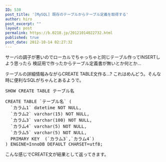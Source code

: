 ```yaml
---
ID: 530
post_title: '[MySQL] 既存のテーブルからテーブル定義を取得する'
author: hiro
post_excerpt: ""
layout: post
permalink: https://b.0218.jp/20121014022732.html
published: true
post_date: 2012-10-14 02:27:32
---
```

サーバの調子が悪いのでローカルでちゃっちゃと同じテーブル作ってINSERTしよう思ったら
検証用で作ったからテーブル定義書が無いとか何とか…

テーブルの詳細情報みながらCREATE TABLE文作る…?
これはめんどう。そんな時に便利なSQLがちゃんとあるようで。

<pre class="prettyprint linenums lang-sql">SHOW CREATE TABLE テーブル名</pre>

<pre class="prettyprint">CREATE TABLE `テーブル名` (
  `カラム1` datetime NOT NULL,
  `カラム2` varchar(15) NOT NULL,
  `カラム3` varchar(100) NOT NULL,
  `カラム4` varchar(5) NOT NULL,
  `カラム5` varchar(5) NOT NULL,
  PRIMARY KEY  (`カラム3`,`カラム4`)
) ENGINE=InnoDB DEFAULT CHARSET=utf8;</pre>

こんな感じでCREATE文が結果として返ってきます。